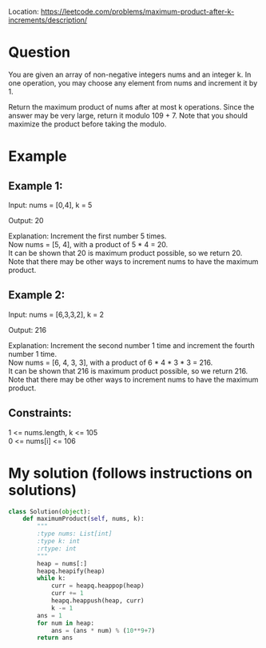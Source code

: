 Location: https://leetcode.com/problems/maximum-product-after-k-increments/description/
# Question
You are given an array of non-negative integers nums and an integer k. In one operation, you may choose any element from nums and increment it by 1.

Return the maximum product of nums after at most k operations. Since the answer may be very large, return it modulo 109 + 7. Note that you should maximize the product before taking the modulo. 

 
# Example

## Example 1:

Input: nums = [0,4], k = 5

Output: 20

Explanation: Increment the first number 5 times.\
Now nums = [5, 4], with a product of 5 * 4 = 20.\
It can be shown that 20 is maximum product possible, so we return 20.\
Note that there may be other ways to increment nums to have the maximum product.

## Example 2:

Input: nums = [6,3,3,2], k = 2

Output: 216

Explanation: Increment the second number 1 time and increment the fourth number 1 time.\
Now nums = [6, 4, 3, 3], with a product of 6 * 4 * 3 * 3 = 216.\
It can be shown that 216 is maximum product possible, so we return 216.\
Note that there may be other ways to increment nums to have the maximum product.

## Constraints:

1 <= nums.length, k <= 105\
0 <= nums[i] <= 106
 

# My solution (follows instructions on solutions)
```python
class Solution(object):
    def maximumProduct(self, nums, k):
        """
        :type nums: List[int]
        :type k: int
        :rtype: int
        """
        heap = nums[:]
        heapq.heapify(heap)
        while k:
            curr = heapq.heappop(heap)
            curr += 1
            heapq.heappush(heap, curr)
            k -= 1
        ans = 1
        for num in heap:
            ans = (ans * num) % (10**9+7)
        return ans
```
